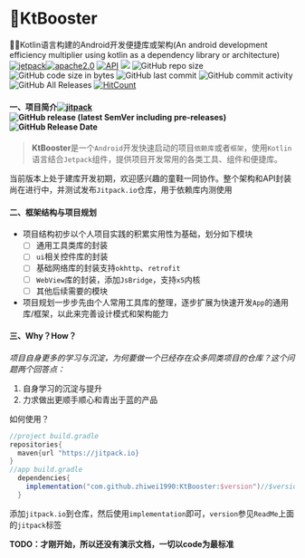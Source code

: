 # 🚀KtBooster

🚀🚀Kotlin语言构建的Android开发便捷库或架构(An android development efficiency multiplier using kotlin as a dependency library or architecture)
[![jetpack](https://img.shields.io/badge/志威-KtBooster-brightgreen.svg)](https://github.com/zhiwei1990/KtBooster)[![apache2.0](https://img.shields.io/badge/license-apache2.0-brightgreen.svg)](./LICENSE) [![API](https://img.shields.io/badge/API-21%2B-brightgreen.svg?style=flat)](https://android-arsenal.com/api?level=21) ![](https://img.shields.io/github/workflow/status/zhiwei1990/KtBooster/CI) ![GitHub repo size](https://img.shields.io/github/repo-size/zhiwei1990/KtBooster.svg?style=flat-square) ![GitHub code size in bytes](https://img.shields.io/github/languages/code-size/zhiwei1990/KtBooster) ![GitHub last commit](https://img.shields.io/github/last-commit/zhiwei1990/KtBooster.svg?style=flat-square) ![GitHub commit activity](https://img.shields.io/github/commit-activity/m/zhiwei1990/KtBooster.svg?style=flat-square)![GitHub All Releases](https://img.shields.io/github/downloads/zhiwei1990/KtBooster/total) [![HitCount](http://hits.dwyl.io/zhiwei1990/KtBooster.svg)](http://hits.dwyl.io/zhiwei1990/KtBooster)

#### 一、项目简介[![jitpack](https://jitpack.io/v/zhiwei1990/KtBooster.svg)](https://jitpack.io/#zhiwei1990/KtBooster)![GitHub release (latest SemVer including pre-releases)](https://img.shields.io/github/v/release/zhiwei1990/KtBooster?include_prereleases)![GitHub Release Date](https://img.shields.io/github/release-date-pre/zhiwei1990/KtBooster.svg?color=orange&style=flat-square)

> **KtBooster**是一个`Android`开发快速启动的项目`依赖库`或者`框架`，使用`Kotlin`语言结合`Jetpack`组件，提供项目开发常用的各类工具、组件和便捷库。

当前版本上处于建库开发初期，欢迎感兴趣的童鞋一同协作。整个架构和API封装尚在进行中，并测试发布`Jitpack.io`仓库，用于依赖库内测使用

#### 二、框架结构与项目规划

- 项目结构初步以个人项目实践的积累实用性为基础，划分如下模块
  - [ ] 通用工具类库的封装
  - [ ] `ui`相关控件库的封装
  - [ ] 基础网络库的封装支持`okhttp`、`retrofit`
  - [ ] `WebView`库的封装，添加`JsBridge`，支持`x5`内核
  - [ ] 其他后续需要的模块
- 项目规划一步步先由个人常用工具库的整理，逐步扩展为快速开发`App`的通用库/框架，以此来完善设计模式和架构能力

#### 三、Why？How？

*项目自身更多的学习与沉淀，为何要做一个已经存在众多同类项目的仓库？这个问题两个回答点：*

1. 自身学习的沉淀与提升
2. 力求做出更顺手顺心和青出于蓝的产品

如何使用？

```groovy
//project build.gradle
repositories{
  maven{url "https://jitpack.io}
}
//app build.gradle
  dependencies{
    implementation("com.github.zhiwei1990:KtBooster:$version")//$version
  }
```

添加`jitpack.io`到仓库，然后使用`implementation`即可，`version`参见`ReadMe`上面的`jitpack`标签

**TODO：才刚开始，所以还没有演示文档，一切以code为最标准**

